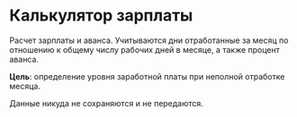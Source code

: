 # Калькулятор зарплаты

Расчет зарплаты и аванса. Учитываются дни отработанные за месяц по отношению к общему числу рабочих дней в месяце, а также процент аванса.

**Цель**: определение уровня заработной платы при неполной отработке месяца.

Данные никуда не сохраняются и не передаются.
